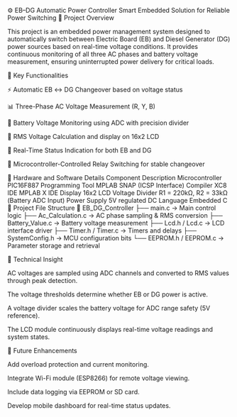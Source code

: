 ⚙️ EB–DG Automatic Power Controller
Smart Embedded Solution for Reliable Power Switching
🧩 Project Overview

This project is an embedded power management system designed to automatically switch between Electric Board (EB) and Diesel Generator (DG) power sources based on real-time voltage conditions.
It provides continuous monitoring of all three AC phases and battery voltage measurement, ensuring uninterrupted power delivery for critical loads.

🔋 Key Functionalities

⚡ Automatic EB ↔ DG Changeover based on voltage status

📊 Three-Phase AC Voltage Measurement (R, Y, B)

🔋 Battery Voltage Monitoring using ADC with precision divider

🧮 RMS Voltage Calculation and display on 16x2 LCD

🔄 Real-Time Status Indication for both EB and DG

🔌 Microcontroller-Controlled Relay Switching for stable changeover

🧰 Hardware and Software Details
Component	Description
Microcontroller	PIC16F887
Programming Tool	MPLAB SNAP (ICSP Interface)
Compiler	XC8
IDE	MPLAB X IDE
Display	16x2 LCD
Voltage Divider	R1 = 220kΩ, R2 = 33kΩ (Battery ADC Input)
Power Supply	5V regulated DC
Language	Embedded C
🧩 Project File Structure
📁 EB_DG_Controller
 ├── main.c                → Main control logic
 ├── Ac_Calculation.c      → AC phase sampling & RMS conversion
 ├── Battery_Value.c       → Battery voltage measurement
 ├── Lcd.h / Lcd.c         → LCD interface driver
 ├── Timer.h / Timer.c     → Timers and delays
 ├── SystemConfig.h        → MCU configuration bits
 └── EEPROM.h / EEPROM.c   → Parameter storage and retrieval

🧠 Technical Insight

AC voltages are sampled using ADC channels and converted to RMS values through peak detection.

The voltage thresholds determine whether EB or DG power is active.

A voltage divider scales the battery voltage for ADC range safety (5V reference).

The LCD module continuously displays real-time voltage readings and system states.

🚀 Future Enhancements

Add overload protection and current monitoring.

Integrate Wi-Fi module (ESP8266) for remote voltage viewing.

Include data logging via EEPROM or SD card.

Develop mobile dashboard for real-time status updates.
